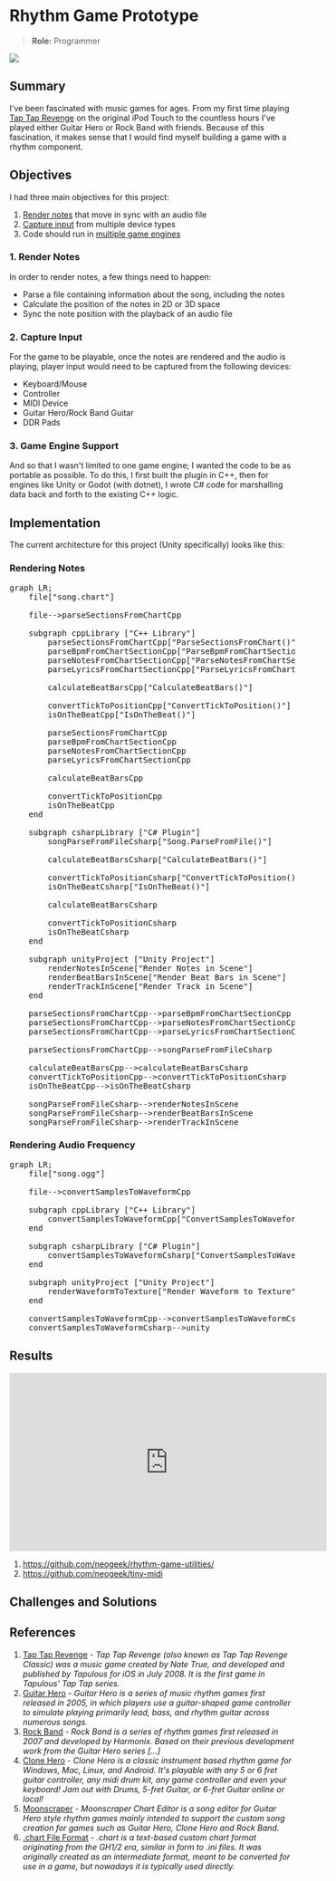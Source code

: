 # Rhythm Game Prototype

> **Role:** Programmer

![](../../images/projects/rhythm-game-utilities/rhythm-game-utilities-demo.png)

## Summary

I've been fascinated with music games for ages. From my first time playing [Tap Tap Revenge](https://en.wikipedia.org/wiki/Tap_Tap_Revenge) on the original iPod Touch to the countless hours I've played either Guitar Hero or Rock Band with friends. Because of this fascination, it makes sense that I would find myself building a game with a rhythm component.

## Objectives

I had three main objectives for this project:

1. [Render notes](#render-notes) that move in sync with an audio file
1. [Capture input](#capture-input) from multiple device types
1. Code should run in [multiple game engines](#game-engine-support)

### 1. Render Notes

In order to render notes, a few things need to happen:

- Parse a file containing information about the song, including the notes
- Calculate the position of the notes in 2D or 3D space
- Sync the note position with the playback of an audio file

### 2. Capture Input

For the game to be playable, once the notes are rendered and the audio is playing, player input would need to be captured from the following devices:

- Keyboard/Mouse
- Controller
- MIDI Device
- Guitar Hero/Rock Band Guitar
- DDR Pads

### 3. Game Engine Support

And so that I wasn't limited to one game engine; I wanted the code to be as portable as possible. To do this, I first built the plugin in C++, then for engines like Unity or Godot (with dotnet), I wrote C# code for marshalling data back and forth to the existing C++ logic.

## Implementation

The current architecture for this project (Unity specifically) looks like this:

### Rendering Notes

<pre class="mermaid">
graph LR;
    file["song.chart"]

    file-->parseSectionsFromChartCpp

    subgraph cppLibrary ["C++ Library"]
        parseSectionsFromChartCpp["ParseSectionsFromChart()"]
        parseBpmFromChartSectionCpp["ParseBpmFromChartSection()"]
        parseNotesFromChartSectionCpp["ParseNotesFromChartSection()"]
        parseLyricsFromChartSectionCpp["ParseLyricsFromChartSection()"]

        calculateBeatBarsCpp["CalculateBeatBars()"]

        convertTickToPositionCpp["ConvertTickToPosition()"]
        isOnTheBeatCpp["IsOnTheBeat()"]

        parseSectionsFromChartCpp
        parseBpmFromChartSectionCpp
        parseNotesFromChartSectionCpp
        parseLyricsFromChartSectionCpp

        calculateBeatBarsCpp

        convertTickToPositionCpp
        isOnTheBeatCpp
    end

    subgraph csharpLibrary ["C# Plugin"]
        songParseFromFileCsharp["Song.ParseFromFile()"]

        calculateBeatBarsCsharp["CalculateBeatBars()"]

        convertTickToPositionCsharp["ConvertTickToPosition()"]
        isOnTheBeatCsharp["IsOnTheBeat()"]

        calculateBeatBarsCsharp

        convertTickToPositionCsharp
        isOnTheBeatCsharp
    end

    subgraph unityProject ["Unity Project"]
        renderNotesInScene["Render Notes in Scene"]
        renderBeatBarsInScene["Render Beat Bars in Scene"]
        renderTrackInScene["Render Track in Scene"]
    end

    parseSectionsFromChartCpp-->parseBpmFromChartSectionCpp
    parseSectionsFromChartCpp-->parseNotesFromChartSectionCpp
    parseSectionsFromChartCpp-->parseLyricsFromChartSectionCpp

    parseSectionsFromChartCpp-->songParseFromFileCsharp

    calculateBeatBarsCpp-->calculateBeatBarsCsharp
    convertTickToPositionCpp-->convertTickToPositionCsharp
    isOnTheBeatCpp-->isOnTheBeatCsharp

    songParseFromFileCsharp-->renderNotesInScene
    songParseFromFileCsharp-->renderBeatBarsInScene
    songParseFromFileCsharp-->renderTrackInScene
</pre>

### Rendering Audio Frequency

<pre class="mermaid">
graph LR;
    file["song.ogg"]

    file-->convertSamplesToWaveformCpp

    subgraph cppLibrary ["C++ Library"]
        convertSamplesToWaveformCpp["ConvertSamplesToWaveform()"]
    end

    subgraph csharpLibrary ["C# Plugin"]
        convertSamplesToWaveformCsharp["ConvertSamplesToWaveform()"]
    end

    subgraph unityProject ["Unity Project"]
        renderWaveformToTexture["Render Waveform to Texture"]
    end

    convertSamplesToWaveformCpp-->convertSamplesToWaveformCsharp
    convertSamplesToWaveformCsharp-->unity
</pre>

## Results

<iframe width="560" height="315" src="https://www.youtube-nocookie.com/embed/WSMoc8Y1FOE?si=yG__n1fUNcQMQ2_n" title="YouTube video player" frameborder="0" allow="accelerometer; autoplay; clipboard-write; encrypted-media; gyroscope; picture-in-picture; web-share" referrerpolicy="strict-origin-when-cross-origin" allowfullscreen></iframe>

1. https://github.com/neogeek/rhythm-game-utilities/
1. https://github.com/neogeek/tiny-midi

## Challenges and Solutions

## References

1. [Tap Tap Revenge](https://en.wikipedia.org/wiki/Tap_Tap_Revenge) - _Tap Tap Revenge (also known as Tap Tap Revenge Classic) was a music game created by Nate True, and developed and published by Tapulous for iOS in July 2008. It is the first game in Tapulous' Tap Tap series._
1. [Guitar Hero](https://en.wikipedia.org/wiki/Guitar_Hero) - _Guitar Hero is a series of music rhythm games first released in 2005, in which players use a guitar-shaped game controller to simulate playing primarily lead, bass, and rhythm guitar across numerous songs._
1. [Rock Band](https://en.wikipedia.org/wiki/Rock_Band) - _Rock Band is a series of rhythm games first released in 2007 and developed by Harmonix. Based on their previous development work from the Guitar Hero series [...]_
1. [Clone Hero](https://clonehero.net/) - _Clone Hero is a classic instrument based rhythm game for Windows, Mac, Linux, and Android. It's playable with any 5 or 6 fret guitar controller, any midi drum kit, any game controller and even your keyboard! Jam out with Drums, 5-fret Guitar, or 6-fret Guitar online or local!_
1. [Moonscraper](https://github.com/FireFox2000000/Moonscraper-Chart-Editor) - _Moonscraper Chart Editor is a song editor for Guitar Hero style rhythm games mainly intended to support the custom song creation for games such as Guitar Hero, Clone Hero and Rock Band._
1. [.chart File Format](https://github.com/TheNathannator/GuitarGame_ChartFormats/blob/main/doc/FileFormats/.chart/Core%20Infrastructure.md) - _.chart is a text-based custom chart format originating from the GH1/2 era, similar in form to .ini files. It was originally created as an intermediate format, meant to be converted for use in a game, but nowadays it is typically used directly._
